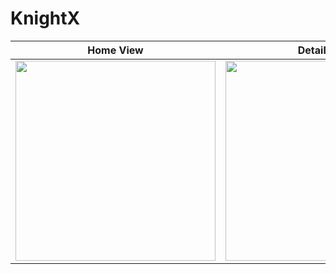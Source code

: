 # KnightX

Home View   | Detail View
--------------------- | ---------------------
<img src="https://user-images.githubusercontent.com/49038614/195209226-b2001c31-2acb-44a9-abed-23f1b1442525.png" width="320"> | <img src="https://user-images.githubusercontent.com/49038614/195209133-faadfaf0-221b-4d3a-b349-849c14eb967a.png" width="320">
